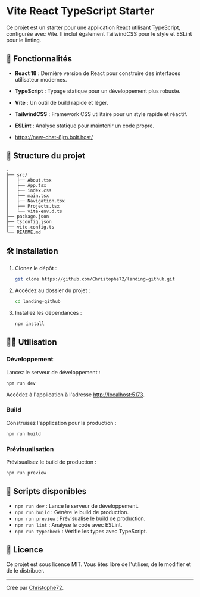 # Vite React TypeScript Starter

Ce projet est un starter pour une application React utilisant TypeScript, configurée avec Vite. Il inclut également TailwindCSS pour le style et ESLint pour le linting.

## 🚀 Fonctionnalités

- **React 18** : Dernière version de React pour construire des interfaces utilisateur modernes.
- **TypeScript** : Typage statique pour un développement plus robuste.
- **Vite** : Un outil de build rapide et léger.
- **TailwindCSS** : Framework CSS utilitaire pour un style rapide et réactif.
- **ESLint** : Analyse statique pour maintenir un code propre.

- https://new-chat-8jrn.bolt.host/
## 📂 Structure du projet

```
.
├── src/
│   ├── About.tsx
│   ├── App.tsx
│   ├── index.css
│   ├── main.tsx
│   ├── Navigation.tsx
│   ├── Projects.tsx
│   └── vite-env.d.ts
├── package.json
├── tsconfig.json
├── vite.config.ts
└── README.md
```

## 🛠️ Installation

1. Clonez le dépôt :

   ```bash
   git clone https://github.com/Christophe72/landing-github.git
   ```

2. Accédez au dossier du projet :

   ```bash
   cd landing-github
   ```

3. Installez les dépendances :
   ```bash
   npm install
   ```

## 🏃‍♂️ Utilisation

### Développement

Lancez le serveur de développement :

```bash
npm run dev
```

Accédez à l'application à l'adresse [http://localhost:5173](http://localhost:5173).

### Build

Construisez l'application pour la production :

```bash
npm run build
```

### Prévisualisation

Prévisualisez le build de production :

```bash
npm run preview
```

## 🧹 Scripts disponibles

- `npm run dev` : Lance le serveur de développement.
- `npm run build` : Génère le build de production.
- `npm run preview` : Prévisualise le build de production.
- `npm run lint` : Analyse le code avec ESLint.
- `npm run typecheck` : Vérifie les types avec TypeScript.

## 📄 Licence

Ce projet est sous licence MIT. Vous êtes libre de l'utiliser, de le modifier et de le distribuer.

---

Créé par [Christophe72](https://github.com/Christophe72).
